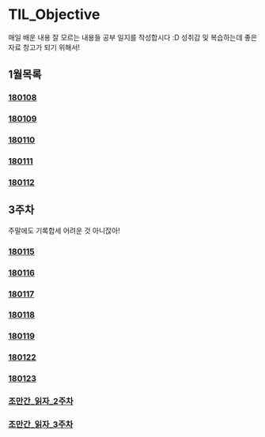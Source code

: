 # TIL_Objective

매일 배운 내용 잘 모르는 내용들 공부 일지를 작성합시다 :D
성취감 및 복습하는데 좋은 자료 창고가 되기 위해서!

## 1월목록

### [180108](ReadMe/180108.md)

### [180109](ReadMe/180109.md)

### [180110](ReadMe/180110.md)

### [180111](ReadMe/180111.md)

### [180112](ReadMe/180112.md)

## 3주차
주말에도 기록합세 어려운 것 아니잖아!

### [180115](ReadMe/180115.md)

### [180116](ReadMe/180116.md)

### [180117](ReadMe/180117.md)

### [180118](ReadMe/180118.md)

### [180119](ReadMe/180119.md)

### [180122](ReadMe/180122.md)

### [180123](ReadMe/180123.md)


### [조만간_읽자_2주차](ReadMe/01_w02_reading.md)

### [조만간_읽자_3주차](ReadMe/01_w03_reading.md)


